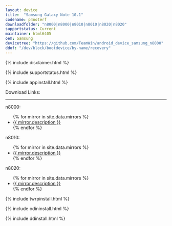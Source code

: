 ```yaml
---
layout: device
title:  "Samsung Galaxy Note 10.1"
codename: p4noterf
downloadfolder: "n8000|n8000|n8010|n8010|n8020|n8020"
supportstatus: Current
maintainer: html6405
oem: Samsung
devicetree: "https://github.com/TeamWin/android_device_samsung_n8000"
ddof: "/dev/block/bootdevice/by-name/recovery"
---
```


{% include disclaimer.html %}

{% include supportstatus.html %}

{% include appinstall.html %}

<div class='page-heading'>Download Links:</div>
<hr />
<p class="text">n8000:</p>
<ul>
{% for mirror in site.data.mirrors %}
  <li>
    <a href="{{ mirror.baseurl }}n8000">
      {{ mirror.description }}
    </a>
  </li>
{% endfor %}
</ul>
<p class="text">n8010:</p>
<ul>
{% for mirror in site.data.mirrors %}
  <li>
    <a href="{{ mirror.baseurl }}n8010">
      {{ mirror.description }}
    </a>
  </li>
{% endfor %}
</ul>

<p class="text">n8020:</p>
<ul>
{% for mirror in site.data.mirrors %}
  <li>
    <a href="{{ mirror.baseurl }}n8020">
      {{ mirror.description }}
    </a>
  </li>
{% endfor %}
</ul>

{% include twrpinstall.html %}

{% include odininstall.html %}

{% include ddinstall.html %}

